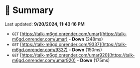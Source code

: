 # 📖 Summary
Last updated: **9/20/2024, 11:43:16 PM**

- `GET` [https://talk-m6gd.onrender.com/umar](https://talk-m6gd.onrender.com/umar) - **Down** (248ms)
- `GET` [https://talk-m6gd.onrender.com/9337](https://talk-m6gd.onrender.com/9337) - **Down** (150ms)
- `GET` [https://talk-m6gd.onrender.com/umar920](https://talk-m6gd.onrender.com/umar920) - **Down** (175ms)
